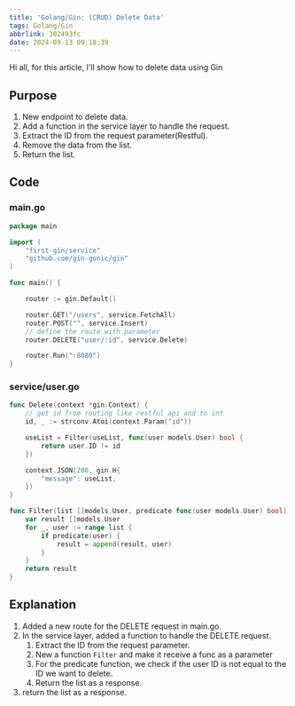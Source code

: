 ```yaml
---
title: 'Golang/Gin: (CRUD) Delete Data'
tags: Golang/Gin
abbrlink: 302493fc
date: 2024-09-13 09:18:39
---
```

Hi all, for this article, I'll show how to delete data using Gin
## Purpose
1. New endpoint to delete data.
2. Add a function in the service layer to handle the request.
3. Extract the ID from the request parameter(Restful).
4. Remove the data from the list.
5. Return the list.
<!--more-->

## Code
### main.go
```go
package main

import (
	"first-gin/service"
	"github.com/gin-gonic/gin"
)

func main() {

	router := gin.Default()

	router.GET("/users", service.FetchAll)
	router.POST("", service.Insert)
	// define the route with parameter
	router.DELETE("user/:id", service.Delete)

	router.Run(":8080")
}
```
### service/user.go
```go
func Delete(context *gin.Context) {
	// get id from routing like restful api and to int
	id, _ := strconv.Atoi(context.Param("id"))

	useList = Filter(useList, func(user models.User) bool {
		return user.ID != id
	})

	context.JSON(200, gin.H{
		"message": useList,
	})
}

func Filter(list []models.User, predicate func(user models.User) bool) []models.User {
	var result []models.User
	for _, user := range list {
		if predicate(user) {
			result = append(result, user)
		}
	}
	return result
}
```

## Explanation
1. Added a new route for the DELETE request in main.go.
2. In the service layer, added a function to handle the DELETE request.
   1. Extract the ID from the request parameter.
   2. New a function `Filter` and make it receive a func as a parameter 
   3. For the predicate function, we check if the user ID is not equal to the ID we want to delete.
   4. Return the list as a response.
3. return the list as a response.